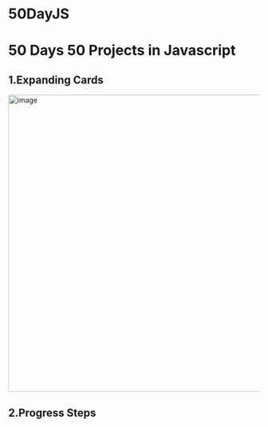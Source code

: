 # 50DayJS
<h1>50 Days 50 Projects in Javascript</h1>
<h2>1.Expanding Cards</h2>
<img width="594" alt="image" src="https://user-images.githubusercontent.com/106760807/224527822-0f4a7167-f171-4430-a033-e6d0346ef3f1.png">
<h2>2.Progress Steps</h2>
